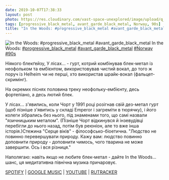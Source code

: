 ```yaml
---
date: 2019-10-07T17:38:33
layout: post
photo: https://res.cloudinary.com/vast-space-unexplored/image/upload/q_auto,dpr_auto,w_auto/photos/photo_756_07-10-2019_17-38-33.jpg
tags: [progressive_black_metal, avant_garde_black_metal, Norway, 90s]
title: "In the Woods: #progressive_black_metal #avant_garde_black_metal"
---
```

![In the Woods: #progressive_black_metal #avant_garde_black_metal](https://res.cloudinary.com/vast-space-unexplored/image/upload/q_auto,dpr_auto,w_auto/photos/photo_756_07-10-2019_17-38-33.jpg)
In the Woods: [#progressive_black_metal](/tags/#progressive_black_metal) [#avant_garde_black_metal](/tags/#avant_garde_black_metal) [#Norway](/tags/#Norway) [#90s](/tags/#90s)

Ніякого блекґейзу, У лісах... - гурт, котрий комбінував блек-метал із неофольком та ембієнтом, використовував чистий вокал, до того ж поруч із Helheim чи не перші, хто використав шрайк-вокал (фальцет-скримінг).

На окремих піснях половина треку неофольку-ембієнту, десь фортепіано, а десь лютий блек.

У лісах... з&#39;явились, коли Чорт у 1991 році розігнав свій дез-метал гурт (щоб пізніше з&#39;явитись у складі Emperor і загреміти в тюрячку), і його колеги зібрались без нього, під знаменами того, що самі назвали &quot;язичницьким металом&quot;. (Пізніше Чорт відкинувся й інзевудівці перебігли до нього назад, потім був реюніон, але то вже інша історія.)Стежина &quot;Серце віків&quot; - філософсько-біоетична. &quot;Людство не повинно перевершувати природу. Кажу вам: людство повинно доповнити природу - доповнити чимось, чого тварина не може завершити. Ось і вся різниця.&quot;

Наполягаю: навіть якщо не любите блек-метал - дайте In the Woods... шанс, ця медитативна північна музика причаровує.

[SPOTIFY](https://open.spotify.com/album/0VJxhRCUT7xu8mBmTJUAqG) \| [GOOGLE MUSIC](https://play.google.com/music/m/Boetollnoo2yklenyini5a3dc34?t=Heart_of_the_Ages_-_In_the_Woods) \| [YOUTUBE](https://www.youtube.com/playlist?list=OLAK5uy_n1MdwVPyry9x-ReTPfGT8NUlVBWLn6rHs) \| [RUTRACKER](https://rutracker.org/forum/viewtopic.php?t=3310301)